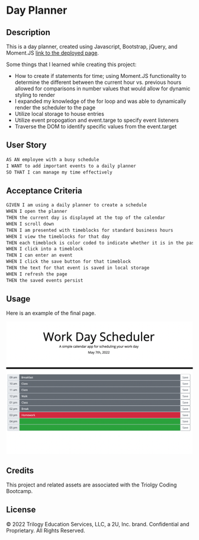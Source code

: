 # Day Planner

## Description

This is a day planner, created using Javascript, Bootstrap, jQuery, and Moment.JS [link to the deployed page](https://ajolsavsky.github.io/day-planner/).

Some things that I learned while creating this project:

- How to create if statements for time; using Moment.JS functionality to determine the different between the current hour vs. previous hours allowed for comparisons in number values that would allow for dynamic styling to render
- I expanded my knowledge of the for loop and was able to dynamically render the scheduler to the page
- Utilize local storage to house entries
- Utilize event propogation and event.targe to specify event listeners
- Traverse the DOM to identify specific values from the event.target

## User Story

```md
AS AN employee with a busy schedule
I WANT to add important events to a daily planner
SO THAT I can manage my time effectively
```


## Acceptance Criteria

```md
GIVEN I am using a daily planner to create a schedule
WHEN I open the planner
THEN the current day is displayed at the top of the calendar
WHEN I scroll down
THEN I am presented with timeblocks for standard business hours
WHEN I view the timeblocks for that day
THEN each timeblock is color coded to indicate whether it is in the past, present, or future
WHEN I click into a timeblock
THEN I can enter an event
WHEN I click the save button for that timeblock
THEN the text for that event is saved in local storage
WHEN I refresh the page
THEN the saved events persist
```

## Usage

Here is an example of the final page.

![screenshot of finished page](./assets/images/screenshot.png)

## Credits

This project and related assets are associated with the Triolgy Coding Bootcamp.

## License

© 2022 Trilogy Education Services, LLC, a 2U, Inc. brand. Confidential and Proprietary. All Rights Reserved.
